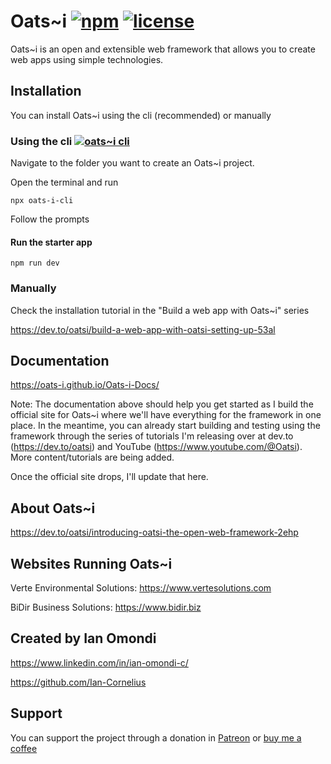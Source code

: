 # Oats~i    [![npm](https://img.shields.io/badge/npm-v_0.7.7-blue)](https://www.npmjs.com/package/oats-i)    [![license](https://img.shields.io/badge/license-MPL_2.0-green)](https://github.com/Oats-i/Oats-i?tab=MPL-2.0-1-ov-file)

Oats~i is an open and extensible web framework that allows you to create web apps using simple technologies.

## Installation

You can install Oats~i using the cli (recommended) or manually

### Using the cli    [![oats~i cli](https://img.shields.io/badge/npm-v_1.0.4-blue)](https://www.npmjs.com/package/oats-i-cli)

Navigate to the folder you want to create an Oats~i project.

Open the terminal and run 

```
npx oats-i-cli
```

Follow the prompts

#### Run the starter app

```
npm run dev
```

### Manually

Check the installation tutorial in the "Build a web app with Oats~i" series

https://dev.to/oatsi/build-a-web-app-with-oatsi-setting-up-53al

## Documentation

https://oats-i.github.io/Oats-i-Docs/

Note: 
The documentation above should help you get started as I build the official site for Oats~i where we'll have everything for the framework in one place. In the meantime, you can already start building and testing using the framework through the series of tutorials I'm releasing over at dev.to (https://dev.to/oatsi) and YouTube (https://www.youtube.com/@Oatsi). More content/tutorials are being added.

Once the official site drops, I'll update that here.

## About Oats~i

https://dev.to/oatsi/introducing-oatsi-the-open-web-framework-2ehp

## Websites Running Oats~i

Verte Environmental Solutions: https://www.vertesolutions.com

BiDir Business Solutions: https://www.bidir.biz


## Created by Ian Omondi

https://www.linkedin.com/in/ian-omondi-c/

https://github.com/Ian-Cornelius


## Support

You can support the project through a donation in [Patreon](https://www.patreon.com/IanOmondi) or [buy me a coffee](https://buymeacoffee.com/oats_i)
